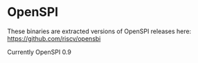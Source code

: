 # OpenSPI

These binaries are extracted versions of OpenSPI releases here:
  https://github.com/riscv/opensbi

Currently OpenSPI 0.9
